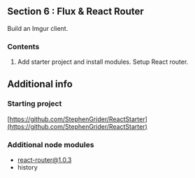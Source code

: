 ## Section 6 : Flux & React Router

Build an Imgur client.

### Contents

1. Add starter project and install modules. Setup React router.

## Additional info

### Starting project

[https://github.com/StephenGrider/ReactStarter](https://github.com/StephenGrider/ReactStarter)

### Additional node modules

- react-router@1.0.3
- history
